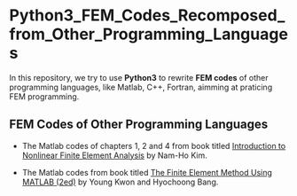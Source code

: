 # Python3_FEM_Codes_Recomposed_from_Other_Programming_Languages

In this repository, we try to use **Python3** to rewrite **FEM codes** of other programming languages, like Matlab, C++, Fortran, aimming at praticing FEM programming.

## FEM Codes of Other Programming Languages

* The Matlab codes of chapters 1, 2 and 4 from book titled [Introduction to Nonlinear Finite Element Analysis](https://link.springer.com/book/10.1007/978-1-4419-1746-1#about) by Nam-Ho Kim.

* The Matlab codes from book titled [The Finite Element Method Using MATLAB (2ed)](https://www.mathworks.com/academia/books/the-finite-element-method-using-matlab-kwon.html?s_tid=books-seo-redirect) by Young Kwon and Hyochoong Bang.
